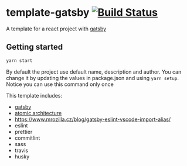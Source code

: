 # template-gatsby [![Build Status](https://travis-ci.org/friedrith/template-gatsby.svg?branch=master)](https://travis-ci.org/friedrith/template-gatsby)

A template for a react project with [gatsby](https://www.gatsbyjs.org/)

## Getting started

```bash
yarn start
```

By default the project use default name, description and author. You can change it by
updating the values in package.json and using `yarn setup`. Notice you can use this command only once

This template includes:

- [gatsby](https://www.gatsbyjs.org/)
- [atomic architecture](http://atomicdesign.bradfrost.com/chapter-2/)
- https://www.mrozilla.cz/blog/gatsby-eslint-vscode-import-alias/
- eslint
- prettier
- commitlint
- sass
- travis
- husky

